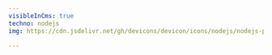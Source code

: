 ```yaml
---
visibleInCms: true
techno: nodejs
img: https://cdn.jsdelivr.net/gh/devicons/devicon/icons/nodejs/nodejs-plain.svg

---
```

